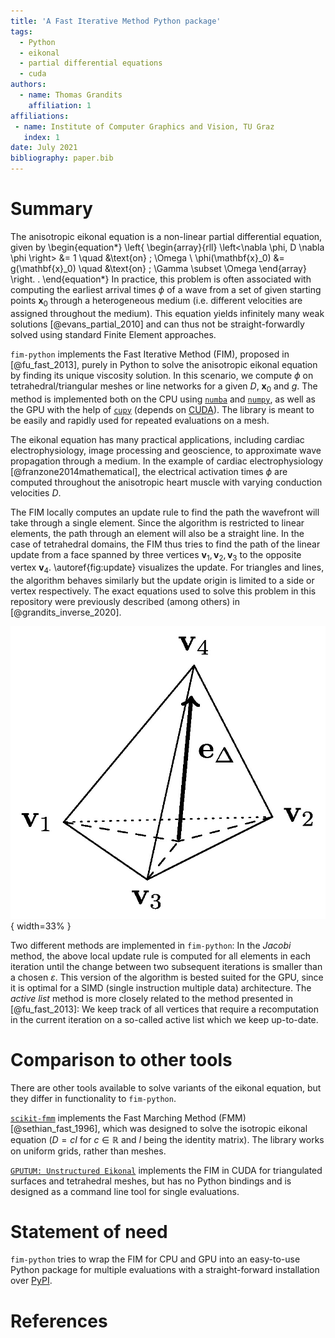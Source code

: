 ```yaml
---
title: 'A Fast Iterative Method Python package'
tags:
  - Python
  - eikonal
  - partial differential equations
  - cuda
authors:
  - name: Thomas Grandits
    affiliation: 1
affiliations:
 - name: Institute of Computer Graphics and Vision, TU Graz
   index: 1
date: July 2021
bibliography: paper.bib
---
```


# Summary


The anisotropic eikonal equation is a non-linear partial differential equation, given by
\begin{equation*}
   \left\{
   \begin{array}{rll}
   \left<\nabla \phi, D \nabla \phi \right> &= 1 \quad &\text{on} \; \Omega \\
   \phi(\mathbf{x}_0) &= g(\mathbf{x}_0) \quad &\text{on} \; \Gamma \subset \Omega
   \end{array}
   \right. .
\end{equation*}
In practice, this problem is often associated with computing the earliest arrival times $\phi$ of a wave from a set of given starting points $\mathbf{x}_0$ through a heterogeneous medium (i.e. different velocities are assigned throughout the medium). 
This equation yields infinitely many weak solutions [@evans_partial_2010] and can thus not be straight-forwardly solved using standard Finite Element approaches.

``fim-python`` implements the Fast Iterative Method (FIM), proposed in [@fu_fast_2013], purely in Python to solve the anisotropic eikonal equation by finding its unique viscosity solution.
In this scenario, we compute $\phi$ on tetrahedral/triangular meshes or line networks for a given $D$, $\mathbf{x}_0$ and $g$.
The method is implemented both on the CPU using [``numba``](https://numba.pydata.org/) and [``numpy``](https://numpy.org/), as well as the GPU with the help of [``cupy``](https://cupy.dev/) (depends on [CUDA](https://developer.nvidia.com/cuda-toolkit)).
The library is meant to be easily and rapidly used for repeated evaluations on a mesh.

The eikonal equation has many practical applications, including cardiac electrophysiology, image processing and geoscience, to approximate wave propagation through a medium.
In the example of cardiac electrophysiology [@franzone2014mathematical], the electrical activation times $\phi$ are computed throughout the anisotropic heart muscle with varying conduction velocities $D$.

The FIM locally computes an update rule to find the path the wavefront will take through a single element.
Since the algorithm is restricted to linear elements, the path through an element will also be a straight line.
In the case of tetrahedral domains, the FIM thus tries to find the path of the linear update from a face spanned by three vertices $\mathbf{v}_1, \mathbf{v}_2, \mathbf{v}_3$ to the opposite vertex $\mathbf{v}_4$.
\autoref{fig:update} visualizes the update.
For triangles and lines, the algorithm behaves similarly but the update origin is limited to a side or vertex respectively.
The exact equations used to solve this problem in this repository were previously described (among others) in [@grandits_inverse_2020].

![Update inside a single tetrahedron\label{fig:update}](docs/figs/update_fig.jpg "Update inside a single tetrahedron"){ width=33% }


Two different methods are implemented in ``fim-python``:
In the *Jacobi* method, the above local update rule is computed for all elements in each iteration until the change between two subsequent iterations is smaller than a chosen $\varepsilon$.
This version of the algorithm is bested suited for the GPU, since it is optimal for a SIMD (single instruction multiple data) architecture.
The *active list* method is more closely related to the method presented in [@fu_fast_2013]:
We keep track of all vertices that require a recomputation in the current iteration on a so-called active list which we keep up-to-date. 

# Comparison to other tools

There are other tools available to solve variants of the eikonal equation, but they differ in functionality to ``fim-python``.

[``scikit-fmm``](https://pypi.org/project/scikit-fmm/) implements the Fast Marching Method (FMM) [@sethian_fast_1996], which was designed to solve the isotropic eikonal equation ($D = c I$ for $c \in \mathbb{R}$ and $I$ being the identity matrix). The library works on uniform grids, rather than meshes.

[``GPUTUM: Unstructured Eikonal``](https://github.com/SCIInstitute/SCI-Solver_Eikonal) implements the FIM in CUDA for triangulated surfaces and tetrahedral meshes, but has no Python bindings and is designed as a command line tool for single evaluations.

# Statement of need

``fim-python`` tries to wrap the FIM for CPU and GPU into an easy-to-use Python package for multiple evaluations with a straight-forward installation over [PyPI](https://pypi.org/).

# References
